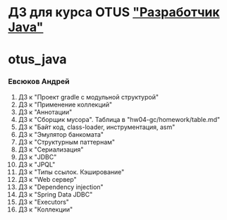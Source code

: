 # ДЗ для курса OTUS ["Разработчик Java"](https://otus.ru/lessons/java-professional/?utm_source=github&utm_medium=free&utm_campaign=otus)

# otus_java
### Евсюков Андрей
1. ДЗ к "Проект gradle с модульной структурой"
2. ДЗ к "Применение коллекций"
3. ДЗ к "Аннотации"
4. ДЗ к "Сборщик мусора". Таблица в "hw04-gc/homework/table.md"
5. ДЗ к "Байт код, class-loader, инструментация, asm"
6. ДЗ к "Эмулятор банкомата"
7. ДЗ к "Структурным паттернам"
8. ДЗ к "Сериализация"
9. ДЗ к "JDBC"
10. ДЗ к "JPQL"
11. ДЗ к "Типы ссылок. Кэширование"
12. ДЗ к "Web сервер"
13. ДЗ к "Dependency injection"
14. ДЗ к "Spring Data JDBC"
15. ДЗ к "Executors"
16. ДЗ к "Коллекции"